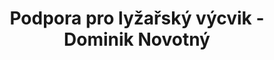 ---
id: fc307e12-7339-4e63-bae1-737eaf392f76
title: "Podpora pro lyžařský výcvik - Dominik Novotný"
price: 3400
year: 2019
description: "Příspěvek poskytnut na lyžařský výcvik. Dominika a jeho čtyři sourozence opustila matka a děti byly v Klokánku. Trvalo delší dobu, než je jejich otec s novou ženou dostal do péče. jeho otec nemá dostatečné finance. O finanční dar požádala paní ředitelka školy, která by si moc přála, aby si Dominik mohl s žáky své třídy užít radosti na lyžařském výcviku."
kouskovani: false
locationName: undefined
position:
  lng: 18.0500718895889
  lat: 49.70742382392442
---